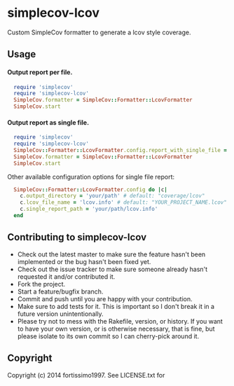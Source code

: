 # simplecov-lcov

Custom SimpleCov formatter to generate a lcov style coverage.

## Usage

#### Output report per file.

```Ruby
  require 'simplecov'
  require 'simplecov-lcov'
  SimpleCov.formatter = SimpleCov::Formatter::LcovFormatter
  SimpleCov.start
```

#### Output report as single file.

```Ruby
  require 'simplecov'
  require 'simplecov-lcov'
  SimpleCov::Formatter::LcovFormatter.config.report_with_single_file = true
  SimpleCov.formatter = SimpleCov::Formatter::LcovFormatter
  SimpleCov.start
```

Other available configuration options for single file report:

```Ruby
  SimpleCov::Formatter::LcovFormatter.config do |c|
    c.output_directory = 'your/path' # default: "coverage/lcov"
    c.lcov_file_name = 'lcov.info' # default: "YOUR_PROJECT_NAME.lcov"
    c.single_report_path = 'your/path/lcov.info'
  end
```

## Contributing to simplecov-lcov

* Check out the latest master to make sure the feature hasn't been implemented or the bug hasn't been fixed yet.
* Check out the issue tracker to make sure someone already hasn't requested it and/or contributed it.
* Fork the project.
* Start a feature/bugfix branch.
* Commit and push until you are happy with your contribution.
* Make sure to add tests for it. This is important so I don't break it in a future version unintentionally.
* Please try not to mess with the Rakefile, version, or history. If you want to have your own version, or is otherwise necessary, that is fine, but please isolate to its own commit so I can cherry-pick around it.

## Copyright

Copyright (c) 2014 fortissimo1997. See LICENSE.txt for
